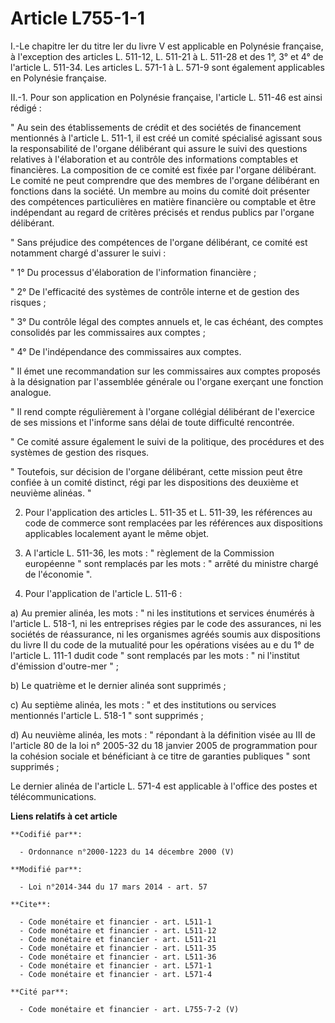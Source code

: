 # Article L755-1-1

I.-Le chapitre Ier du titre Ier du livre V est applicable en Polynésie française, à l'exception des articles L. 511-12, L.
511-21 à L. 511-28 et des 1°, 3° et 4° de l'article L. 511-34. Les articles L. 571-1 à L. 571-9 sont également applicables en
Polynésie française. 

II.-1. Pour son application en Polynésie française, l'article L. 511-46 est ainsi rédigé : 

" Au sein des établissements de crédit et des sociétés de financement mentionnés à l'article L. 511-1, il est créé un comité
spécialisé agissant sous la responsabilité de l'organe délibérant qui assure le suivi des questions relatives à l'élaboration
et au contrôle des informations comptables et financières. La composition de ce comité est fixée par l'organe délibérant. Le
comité ne peut comprendre que des membres de l'organe délibérant en fonctions dans la société. Un membre au moins du comité
doit présenter des compétences particulières en matière financière ou comptable et être indépendant au regard de critères
précisés et rendus publics par l'organe délibérant. 

" Sans préjudice des compétences de l'organe délibérant, ce comité est notamment chargé d'assurer le suivi : 

" 1° Du processus d'élaboration de l'information financière ; 

" 2° De l'efficacité des systèmes de contrôle interne et de gestion des risques ; 

" 3° Du contrôle légal des comptes annuels et, le cas échéant, des comptes consolidés par les commissaires aux comptes ; 

" 4° De l'indépendance des commissaires aux comptes. 

" Il émet une recommandation sur les commissaires aux comptes proposés à la désignation par l'assemblée générale ou l'organe
exerçant une fonction analogue. 

" Il rend compte régulièrement à l'organe collégial délibérant de l'exercice de ses missions et l'informe sans délai de toute
difficulté rencontrée. 

" Ce comité assure également le suivi de la politique, des procédures et des systèmes de gestion des risques. 

" Toutefois, sur décision de l'organe délibérant, cette mission peut être confiée à un comité distinct, régi par les
dispositions des deuxième et neuvième alinéas. " 

2. Pour l'application des articles L. 511-35 et L. 511-39, les références au code de commerce sont remplacées par les
références aux dispositions applicables localement ayant le même objet. 

3. A l'article L. 511-36, les mots : " règlement de la Commission européenne " sont remplacés par les mots : " arrêté du
ministre chargé de l'économie ". 

4. Pour l'application de l'article L. 511-6 : 

a) Au premier alinéa, les mots : " ni les institutions et services énumérés à l'article L. 518-1, ni les entreprises régies
par le code des assurances, ni les sociétés de réassurance, ni les organismes agréés soumis aux dispositions du livre II du
code de la mutualité pour les opérations visées au e du 1° de l'article L. 111-1 dudit code " sont remplacés par les mots : "
ni l'institut d'émission d'outre-mer " ; 

b) Le quatrième et le dernier alinéa sont supprimés ; 

c) Au septième alinéa, les mots : " et des institutions ou services mentionnés l'article L. 518-1 " sont supprimés ; 

d) Au neuvième alinéa, les mots : " répondant à la définition visée au III de l'article 80 de la loi n° 2005-32 du 18 janvier
2005 de programmation pour la cohésion sociale et bénéficiant à ce titre de garanties publiques " sont supprimés ; 

Le dernier alinéa de l'article L. 571-4 est applicable à l'office des postes et télécommunications.

**Liens relatifs à cet article**

	**Codifié par**:

	  - Ordonnance n°2000-1223 du 14 décembre 2000 (V)

	**Modifié par**:

	  - Loi n°2014-344 du 17 mars 2014 - art. 57

	**Cite**:

	  - Code monétaire et financier - art. L511-1
	  - Code monétaire et financier - art. L511-12
	  - Code monétaire et financier - art. L511-21
	  - Code monétaire et financier - art. L511-35
	  - Code monétaire et financier - art. L511-36
	  - Code monétaire et financier - art. L571-1
	  - Code monétaire et financier - art. L571-4

	**Cité par**:

	  - Code monétaire et financier - art. L755-7-2 (V)
